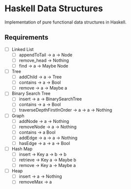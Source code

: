# Haskell Data Structures

Implementation of pure functional data structures in Haskell.

## Requirements
- [ ] Linked List
  - [ ] appendToTail -> a -> Node
  - [ ] remove_head -> Nothing
  - [ ] find -> a -> Maybe Node
- [ ] Tree
  - [ ] addChild -> a -> Tree
  - [ ] contains -> a -> Bool
  - [ ] remove -> a -> Maybe a
- [ ] Binary Search Tree
  - [ ] insert -> a -> BinarySearchTree
  - [ ] contains -> a -> Bool
  - [ ] traverseDepthFirstInOrder -> a -> a -> Nothing
- [ ] Graph
  - [ ] addNode -> a -> Nothing
  - [ ] removeNode -> a -> Nothing
  - [ ] contains -> a Bool
  - [ ] addEdge -> a -> a -> Nothing
  - [ ] hasEdge -> a -> a -> Bool
- [ ] Hash Map
  - [ ] insert -> Key a -> b -> b
  - [ ] retrieve -> Key a -> Maybe b
  - [ ] remove -> Key a -> Maybe a
- [ ] Heap
  - [ ] insert -> a -> Nothing
  - [ ] removeMax -> a
